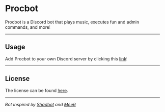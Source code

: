 Procbot
=======

Procbot is a Discord bot that plays music, executes fun and admin commands, and more!

---

## Usage  

Add Procbot to your own Discord server by clicking this [link](https://discordapp.com/api/oauth2/authorize?client_id=477014316063784961&permissions=271609046&scope=bot)!

---

## License  

The license can be found [here](../master/LICENSE).

---

*Bot inspired by [Shadbot](https://github.com/Shadorc/Shadbot) and [Mee6](https://github.com/cookkkie/mee6)*
